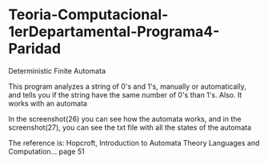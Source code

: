 # Teoria-Computacional-1erDepartamental-Programa4-Paridad
Deterministic Finite Automata

This program analyzes a string of 0's and 1's, manually or automatically, and tells you if the 
string have the same number of 0's than 1's. Also. It works with an automata 

In the screenshot(26) you can see how the automata works, and in the screenshot(27), you can see the txt file with all the states of the automata

The reference is: Hopcroft, Introduction to Automata Theory Languages and Computation... page 51
